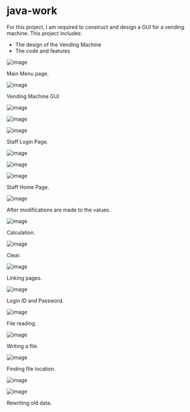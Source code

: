 # java-work
For this project, I am required to construct and design a GUI for a vending machine. This project includes:
* The design of the Vending Machine
* The code and features


![image](https://user-images.githubusercontent.com/116748734/198950055-ef44a44f-3897-45db-8568-b02f70905f16.png)

Main Menu page.


![image](https://user-images.githubusercontent.com/116748734/198950144-302f65bd-5392-48c4-aba7-4a8ea8d63034.png)

Vending Machine GUI


![image](https://user-images.githubusercontent.com/116748734/198950255-35707888-3445-4efd-a9d5-a0d3b9ad2765.png)


![image](https://user-images.githubusercontent.com/116748734/198950373-95be8c1f-780c-4d10-8a64-3bc6f03d1198.png)


![image](https://user-images.githubusercontent.com/116748734/198950418-6ed563d3-1415-4584-98cc-ac680cbe6693.png)

Staff Login Page.


![image](https://user-images.githubusercontent.com/116748734/198950485-b5c70119-dabc-4e39-a62b-ecbef730ade6.png)


![image](https://user-images.githubusercontent.com/116748734/198950520-f209481c-e150-4bef-8376-fd3527f73abb.png)


![image](https://user-images.githubusercontent.com/116748734/198950598-975f6123-e84a-41c3-bf6d-40a835fd1f88.png)

Staff Home Page.


![image](https://user-images.githubusercontent.com/116748734/198950657-95db5e5c-7fc4-48a4-bc72-d51ce8aae0d4.png)

After modifications are made to the values. 


![image](https://user-images.githubusercontent.com/116748734/198950789-452d62bd-8213-4395-9dd6-519a2282d126.png)

Calculation.


![image](https://user-images.githubusercontent.com/116748734/198950900-641f2aca-ce01-41d5-b42b-59caec5cffdf.png)

Clear.


![image](https://user-images.githubusercontent.com/116748734/198950977-75a57703-bc6e-4bc8-a8d9-c95a147caa3e.png)

Linking pages.


![image](https://user-images.githubusercontent.com/116748734/198951033-dcb3c384-d2b0-427f-a9a7-57694e033d0f.png)

Login ID and Password.


![image](https://user-images.githubusercontent.com/116748734/198951108-625e1e82-c2eb-4c8f-8b88-9cd43d6facdd.png)

File reading.


![image](https://user-images.githubusercontent.com/116748734/198951172-9efd55b2-8f93-4a8e-a073-e6a19caeeac2.png)

Writing a file.


![image](https://user-images.githubusercontent.com/116748734/198951212-50415d8e-16bb-4438-885d-e062052c7fdc.png)

Finding file location.


![image](https://user-images.githubusercontent.com/116748734/198951284-0ac690f3-0a89-43ac-a40e-6277878afbb1.png)


![image](https://user-images.githubusercontent.com/116748734/198951348-7a087f55-4ad5-4f8b-b023-10e7000261fc.png)

Rewriting old data.
